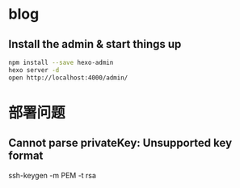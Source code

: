 # blog

## Install the admin & start things up

```bash
npm install --save hexo-admin
hexo server -d
open http://localhost:4000/admin/
```
# 部署问题
## Cannot parse privateKey: Unsupported key format
ssh-keygen -m PEM -t rsa 